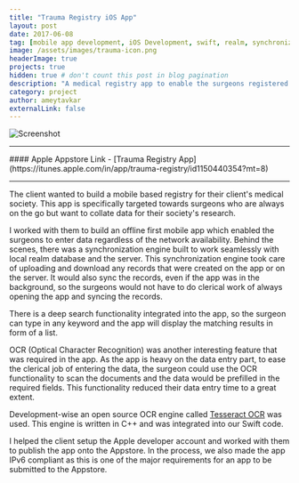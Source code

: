 ```yaml
---
title: "Trauma Registry iOS App"
layout: post
date: 2017-06-08
tag: [mobile app development, iOS Development, swift, realm, synchronization, offline database, tesseract ocr]
image: /assets/images/trauma-icon.png
headerImage: true
projects: true
hidden: true # don't count this post in blog pagination
description: "A medical registry app to enable the surgeons registered under the medical society to collect and collate special cases for research purposes"
category: project
author: ameytavkar
externalLink: false
---
```


![Screenshot](http://ameytavkar.github.io/ameytavkar/assets/images/trauma-screenshots.jpg)

<hr />
#### Apple Appstore Link - [Trauma Registry App](https://itunes.apple.com/in/app/trauma-registry/id1150440354?mt=8)
<hr />

The client wanted to build a mobile based registry for their client's medical society. This app is specifically targeted towards surgeons who are always on the go but want to collate data for their society's research.

I worked with them to build an offline first mobile app which enabled the surgeons to enter data regardless of the network availability. Behind the scenes, there was a synchronization engine built to work seamlessly with local realm database and the server. This synchronization engine took care of uploading and download any records that were created on the app or on the server. It would also sync the records, even if the app was in the background, so the surgeons would not have to do clerical work of always opening the app and syncing the records.

There is a deep search functionality integrated into the app, so the surgeon can type in any keyword and the app will display the matching results in form of a list.

OCR (Optical Character Recognition) was another interesting feature that was required in the app. As the app is heavy on the data entry part, to ease the clerical job of entering the data, the surgeon could use the OCR functionality to scan the documents and the data would be prefilled in the required fields. This functionality reduced their data entry time to a great extent.

Development-wise an open source OCR engine called [Tesseract OCR](https://github.com/tesseract-ocr/) was used. This engine is written in C++ and was integrated into our Swift code.

I helped the client setup the Apple developer account and worked with them to publish the app onto the Appstore. In the process, we also made the app IPv6 compliant as this is one of the major requirements for an app to be submitted to the Appstore.

